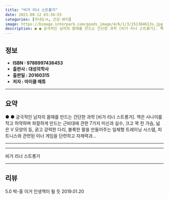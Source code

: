 ```yaml
---
title: "비거 리너 스트롱거"
date: 2021-08-12 03:34:53
categories: [국내도서, 건강-뷰티]
image: https://bimage.interpark.com/goods_image/4/6/1/3/251384613s.jpg
description: ● ● 궁극적인 남자의 몸매를 만드는 간단한 과학 [비거 리너 스트롱거]. 책은 사나이를 작고 허약하며 좌절하게 만드는 근비대에 관한 7가지 미신과 실수, 크고 꽉 찬 가슴, 넓은 V 모양의 등, 굵고 강력한 다리, 불룩한 팔을 만들어주는 일체형 트레이닝 시스템, 피트니스와 관련된
---
```


## **정보**

- **ISBN : 9788997436453**
- **출판사 : 대성의학사**
- **출판일 : 20160315**
- **저자 : 마이클 매튜**

------



## **요약**

●  ●  궁극적인 남자의 몸매를 만드는 간단한 과학 [비거 리너 스트롱거]. 책은 사나이를 작고 허약하며 좌절하게 만드는 근비대에 관한 7가지 미신과 실수, 크고 꽉 찬 가슴, 넓은 V 모양의 등, 굵고 강력한 다리, 불룩한 팔을 만들어주는 일체형 트레이닝 시스템, 피트니스와 관련된 이너 게임을 단련하고 자제력과... 

------



------


비거 리너 스트롱거 

------


## **리뷰** 

5.0 박-홍 이거 인생책이 될 듯 2019.01.20 <br/>
